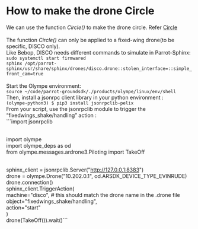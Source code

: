 How to make the drone Circle
=============================
We can use the function _Circle()_ to make the drone circle. Refer <a href="https://developer.parrot.com/docs/olympe/arsdkng_ardrone3_piloting.html?highlight=circle#olympe.messages.ardrone3.Piloting.Circle" rel="nofollow noopener">Circle</a>
<br>
<br> The function _Circle()_ can only be applied to a fixed-wing drone(to be specific, DISCO only).
<br> Like Bebop, DISCO needs different commands to simulate in Parrot-Sphinx:
<br>`sudo systemctl start firmwared`
<br>`sphinx /opt/parrot-sphinx/usr/share/sphinx/drones/disco.drone::stolen_interface=::simple_front_cam=true`
<br>
<br> Start the Olympe environment:
<br>`source ~/code/parrot-groundsdk/./products/olympe/linux/env/shell`
<br>Then, install a jsonrpc client library in your python environment :
<br> `(olympe-python3) $ pip3 install jsonrpclib-pelix`
<br> From your script, use the jsonrpclib module to trigger the “fixedwings_shake/handling” action :
<br> ```import jsonrpclib   

<br>    import olympe
<br>    import olympe_deps as od
<br>    from olympe.messages.ardrone3.Piloting import TakeOff

<br>    sphinx_client = jsonrpclib.Server("http://127.0.0.1:8383")
<br>    drone = olympe.Drone("10.202.0.1", od.ARSDK_DEVICE_TYPE_EVINRUDE)
<br>    drone.connection()
<br>    sphinx_client.TriggerAction(
<br>        machine="disco",   # this should match the drone name in the .drone file
    <br>    object="fixedwings_shake/handling",
   <br>    action="start"
<br>    )
<br>    drone(TakeOff()).wait()```
